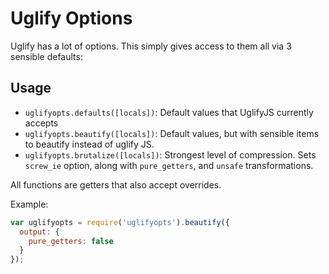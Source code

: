 # Uglify Options

Uglify has a lot of options. This simply gives access to them all via 3 sensible defaults:

## Usage

- `uglifyopts.defaults([locals])`: Default values that UglifyJS currently accepts
- `uglifyopts.beautify([locals])`: Default values, but with sensible items to beautify instead of uglify JS.
- `uglifyopts.brutalize([locals])`: Strongest level of compression. Sets `screw_ie` option, along with `pure_getters`, and `unsafe` transformations.

All functions are getters that also accept overrides.

Example:

```js
var uglifyopts = require('uglifyopts').beautify({
  output: {
    pure_getters: false
  }
});
```
